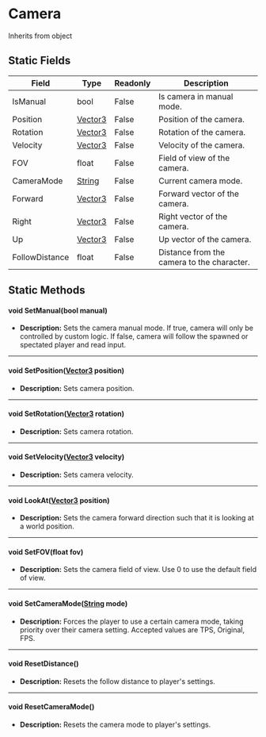 # Camera
Inherits from object
## Static Fields
|Field|Type|Readonly|Description|
|---|---|---|---|
|IsManual|bool|False|Is camera in manual mode.|
|Position|[Vector3](../objects/Vector3.md)|False|Position of the camera.|
|Rotation|[Vector3](../objects/Vector3.md)|False|Rotation of the camera.|
|Velocity|[Vector3](../objects/Vector3.md)|False|Velocity of the camera.|
|FOV|float|False|Field of view of the camera.|
|CameraMode|[String](../static/String.md)|False|Current camera mode.|
|Forward|[Vector3](../objects/Vector3.md)|False|Forward vector of the camera.|
|Right|[Vector3](../objects/Vector3.md)|False|Right vector of the camera.|
|Up|[Vector3](../objects/Vector3.md)|False|Up vector of the camera.|
|FollowDistance|float|False|Distance from the camera to the character.|
## Static Methods
#### void SetManual(bool manual)
- **Description:** Sets the camera manual mode. If true, camera will only be controlled by custom logic. If false, camera will follow the spawned or spectated player and read input.

---

#### void SetPosition([Vector3](../objects/Vector3.md) position)
- **Description:** Sets camera position.

---

#### void SetRotation([Vector3](../objects/Vector3.md) rotation)
- **Description:** Sets camera rotation.

---

#### void SetVelocity([Vector3](../objects/Vector3.md) velocity)
- **Description:** Sets camera velocity.

---

#### void LookAt([Vector3](../objects/Vector3.md) position)
- **Description:** Sets the camera forward direction such that it is looking at a world position.

---

#### void SetFOV(float fov)
- **Description:** Sets the camera field of view. Use 0 to use the default field of view.

---

#### void SetCameraMode([String](../static/String.md) mode)
- **Description:** Forces the player to use a certain camera mode, taking priority over their camera setting. Accepted values are TPS, Original, FPS.

---

#### void ResetDistance()
- **Description:** Resets the follow distance to player's settings.

---

#### void ResetCameraMode()
- **Description:** Resets the camera mode to player's settings.

